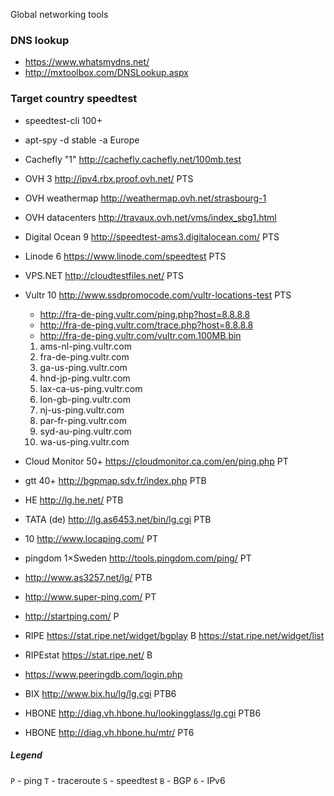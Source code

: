 Global networking tools

### DNS lookup

- https://www.whatsmydns.net/
- http://mxtoolbox.com/DNSLookup.aspx

### Target country speedtest

- speedtest-cli 100+
- apt-spy -d stable -a Europe
- Cachefly "1" http://cachefly.cachefly.net/100mb.test

- OVH 3 http://ipv4.rbx.proof.ovh.net/ PTS
- OVH weathermap http://weathermap.ovh.net/strasbourg-1
- OVH datacenters http://travaux.ovh.net/vms/index_sbg1.html
- Digital Ocean 9 http://speedtest-ams3.digitalocean.com/ PTS
- Linode 6 https://www.linode.com/speedtest PTS
- VPS.NET http://cloudtestfiles.net/ PTS
- Vultr 10 http://www.ssdpromocode.com/vultr-locations-test PTS
    - http://fra-de-ping.vultr.com/ping.php?host=8.8.8.8
    - http://fra-de-ping.vultr.com/trace.php?host=8.8.8.8
    - http://fra-de-ping.vultr.com/vultr.com.100MB.bin

    1. ams-nl-ping.vultr.com
    1. fra-de-ping.vultr.com
    1. ga-us-ping.vultr.com
    1. hnd-jp-ping.vultr.com
    1. lax-ca-us-ping.vultr.com
    1. lon-gb-ping.vultr.com
    1. nj-us-ping.vultr.com
    1. par-fr-ping.vultr.com
    1. syd-au-ping.vultr.com
    1. wa-us-ping.vultr.com

- Cloud Monitor 50+ https://cloudmonitor.ca.com/en/ping.php PT
- gtt 40+ http://bgpmap.sdv.fr/index.php PTB
- HE http://lg.he.net/ PTB
- TATA (de) http://lg.as6453.net/bin/lg.cgi PTB
- 10 http://www.locaping.com/ PT
- pingdom  1×Sweden http://tools.pingdom.com/ping/ PT
- http://www.as3257.net/lg/ PTB
- http://www.super-ping.com/ PT
- http://startping.com/ P
- RIPE https://stat.ripe.net/widget/bgplay B https://stat.ripe.net/widget/list
- RIPEstat https://stat.ripe.net/ B
- https://www.peeringdb.com/login.php
- BIX http://www.bix.hu/lg/lg.cgi PTB6
- HBONE http://diag.vh.hbone.hu/lookingglass/lg.cgi PTB6
- HBONE http://diag.vh.hbone.hu/mtr/ PT6


##### Legend

`P` - ping
`T` - traceroute
`S` - speedtest
`B` - BGP
`6` - IPv6